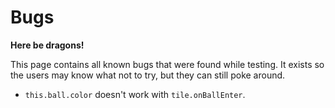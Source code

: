 # Bugs

**Here be dragons!**

This page contains all known bugs that were found while testing. It exists so
the users may know what not to try, but they can still poke around.

- `this.ball.color` doesn't work with `tile.onBallEnter`.
